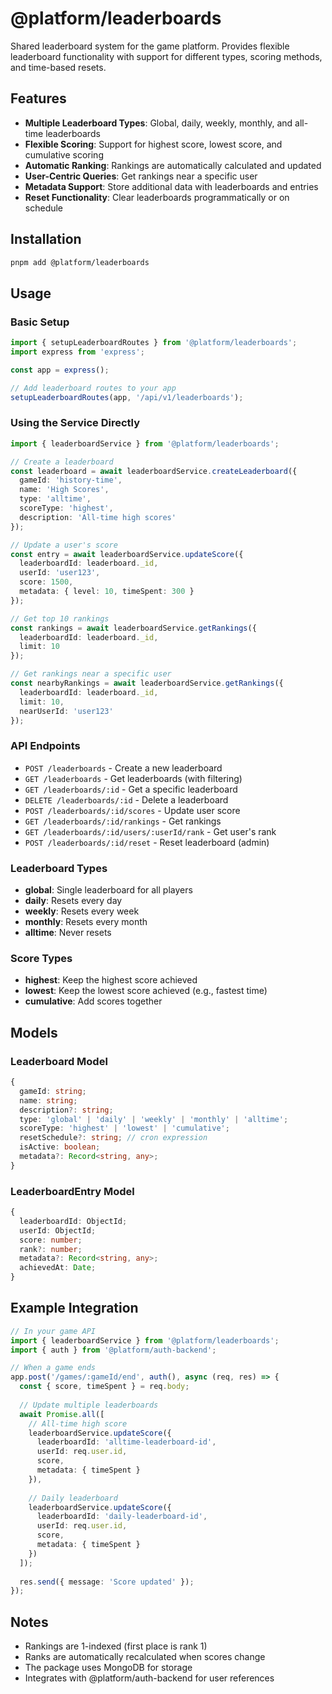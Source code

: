 # @platform/leaderboards

Shared leaderboard system for the game platform. Provides flexible leaderboard functionality with support for different types, scoring methods, and time-based resets.

## Features

- **Multiple Leaderboard Types**: Global, daily, weekly, monthly, and all-time leaderboards
- **Flexible Scoring**: Support for highest score, lowest score, and cumulative scoring
- **Automatic Ranking**: Rankings are automatically calculated and updated
- **User-Centric Queries**: Get rankings near a specific user
- **Metadata Support**: Store additional data with leaderboards and entries
- **Reset Functionality**: Clear leaderboards programmatically or on schedule

## Installation

```bash
pnpm add @platform/leaderboards
```

## Usage

### Basic Setup

```typescript
import { setupLeaderboardRoutes } from '@platform/leaderboards';
import express from 'express';

const app = express();

// Add leaderboard routes to your app
setupLeaderboardRoutes(app, '/api/v1/leaderboards');
```

### Using the Service Directly

```typescript
import { leaderboardService } from '@platform/leaderboards';

// Create a leaderboard
const leaderboard = await leaderboardService.createLeaderboard({
  gameId: 'history-time',
  name: 'High Scores',
  type: 'alltime',
  scoreType: 'highest',
  description: 'All-time high scores'
});

// Update a user's score
const entry = await leaderboardService.updateScore({
  leaderboardId: leaderboard._id,
  userId: 'user123',
  score: 1500,
  metadata: { level: 10, timeSpent: 300 }
});

// Get top 10 rankings
const rankings = await leaderboardService.getRankings({
  leaderboardId: leaderboard._id,
  limit: 10
});

// Get rankings near a specific user
const nearbyRankings = await leaderboardService.getRankings({
  leaderboardId: leaderboard._id,
  limit: 10,
  nearUserId: 'user123'
});
```

### API Endpoints

- `POST /leaderboards` - Create a new leaderboard
- `GET /leaderboards` - Get leaderboards (with filtering)
- `GET /leaderboards/:id` - Get a specific leaderboard
- `DELETE /leaderboards/:id` - Delete a leaderboard
- `POST /leaderboards/:id/scores` - Update user score
- `GET /leaderboards/:id/rankings` - Get rankings
- `GET /leaderboards/:id/users/:userId/rank` - Get user's rank
- `POST /leaderboards/:id/reset` - Reset leaderboard (admin)

### Leaderboard Types

- **global**: Single leaderboard for all players
- **daily**: Resets every day
- **weekly**: Resets every week
- **monthly**: Resets every month
- **alltime**: Never resets

### Score Types

- **highest**: Keep the highest score achieved
- **lowest**: Keep the lowest score achieved (e.g., fastest time)
- **cumulative**: Add scores together

## Models

### Leaderboard Model

```typescript
{
  gameId: string;
  name: string;
  description?: string;
  type: 'global' | 'daily' | 'weekly' | 'monthly' | 'alltime';
  scoreType: 'highest' | 'lowest' | 'cumulative';
  resetSchedule?: string; // cron expression
  isActive: boolean;
  metadata?: Record<string, any>;
}
```

### LeaderboardEntry Model

```typescript
{
  leaderboardId: ObjectId;
  userId: ObjectId;
  score: number;
  rank?: number;
  metadata?: Record<string, any>;
  achievedAt: Date;
}
```

## Example Integration

```typescript
// In your game API
import { leaderboardService } from '@platform/leaderboards';
import { auth } from '@platform/auth-backend';

// When a game ends
app.post('/games/:gameId/end', auth(), async (req, res) => {
  const { score, timeSpent } = req.body;
  
  // Update multiple leaderboards
  await Promise.all([
    // All-time high score
    leaderboardService.updateScore({
      leaderboardId: 'alltime-leaderboard-id',
      userId: req.user.id,
      score,
      metadata: { timeSpent }
    }),
    
    // Daily leaderboard
    leaderboardService.updateScore({
      leaderboardId: 'daily-leaderboard-id',
      userId: req.user.id,
      score,
      metadata: { timeSpent }
    })
  ]);
  
  res.send({ message: 'Score updated' });
});
```

## Notes

- Rankings are 1-indexed (first place is rank 1)
- Ranks are automatically recalculated when scores change
- The package uses MongoDB for storage
- Integrates with @platform/auth-backend for user references